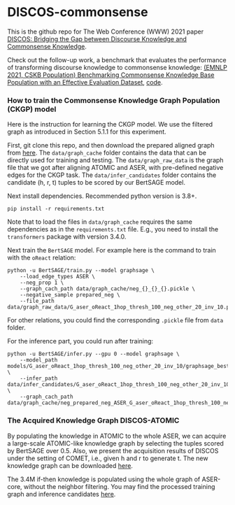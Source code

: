 # DISCOS-commonsense

This is the github repo for The Web Conference (WWW) 2021 paper [DISCOS: Bridging the Gap between Discourse Knowledge and Commonsense Knowledge](https://arxiv.org/abs/2101.00154).

Check out the follow-up work, a benchmark that evaluates the performance of transforming discourse knowledge to commonsense knowledge: [(EMNLP 2021, CSKB Population) Benchmarking Commonsense Knowledge Base Population with an Effective Evaluation Dataset](https://arxiv.org/abs/2109.07679), [code](https://github.com/HKUST-KnowComp/CSKB-Population).

### How to train the Commonsense Knowledge Graph Population (CKGP) model

Here is the instruction for learning the CKGP model. We use the filtered graph as introduced in Section 5.1.1 for this experiment.

First, git clone this repo, and then download the prepared aligned graph from [here](https://hkustconnect-my.sharepoint.com/:f:/g/personal/tfangaa_connect_ust_hk/EqYM_lq9gl1DhJu6HnezBvYBzuOfk60iDhg_zCTq9gZrLw?e=18OxwY). The `data/graph_cache` folder contains the data that can be directly used for training and testing. The `data/graph_raw_data` is the graph file that we got after aligning ATOMIC and ASER, with pre-defined negative edges for the CKGP task. The `data/infer_candidates` folder contains the candidate (h, r, t) tuples to be scored by our BertSAGE model.

Next install dependencies. Recommended python version is 3.8+.

`pip install -r requirements.txt`

Note that to load the files in `data/graph_cache` requires the same dependencies as in the `requirements.txt` file. E.g., you need to install the `transformers` package with version 3.4.0.

Next train the `BertSAGE` model. For example here is the command to train with the `oReact` relation:

```
python -u BertSAGE/train.py --model graphsage \
    --load_edge_types ASER \
    --neg_prop 1 \
    --graph_cach_path data/graph_cache/neg_{}_{}_{}.pickle \
    --negative_sample prepared_neg \
    --file_path data/graph_raw_data/G_aser_oReact_1hop_thresh_100_neg_other_20_inv_10.pickle
```

For other relations, you could find the corresponding `.pickle` file from `data` folder.

For the inference part, you could run after training:

```
python -u BertSAGE/infer.py --gpu 0 --model graphsage \
    --model_path models/G_aser_oReact_1hop_thresh_100_neg_other_20_inv_10/graphsage_best_bert_bs64_opt_SGD_lr0.01_decay0.8_500_layer1_neighnum_4_graph_ASER_acc.pth \
    --infer_path data/infer_candidates/G_aser_oReact_1hop_thresh_100_neg_other_20_inv_10.npy \
    --graph_cach_path data/graph_cache/neg_prepared_neg_ASER_G_aser_oReact_1hop_thresh_100_neg_other_20_inv_10.pickle
```


### The Acquired Knowledge Graph DISCOS-ATOMIC

By populating the knowledge in ATOMIC to the whole ASER, we can acquire a large-scale ATOMIC-like knowledge graph by selecting the tuples scored by BertSAGE over 0.5. Also, we present the acquisition results of DISCOS under the setting of COMET, i.e., given h and r to generate t. The new knowledge graph can be downloaded [here](https://hkustconnect-my.sharepoint.com/:f:/g/personal/tfangaa_connect_ust_hk/ElHMMtHsCwZLg-AdP8ZdJT8BCBwTOyAOil1XLt4EfPYWUg?e=49u0i3).

The 3.4M if-then knowledge is populated using the whole graph of ASER-core, without the neighbor filtering. You may find the processed training graph and inference candidates [here](https://hkustconnect-my.sharepoint.com/:f:/g/personal/tfangaa_connect_ust_hk/EmC5tdRCmQlMrfwBHrVHYE4B5_UhIfqL1uxNSNofLPMYQQ?e=dkQObG). 






